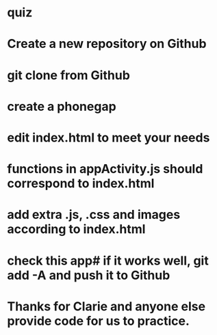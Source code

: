 # quiz

# Create a new repository on Github
# git clone from Github
# create a phonegap
# edit index.html to meet your needs
# functions in appActivity.js should correspond to index.html
# add extra .js, .css and images according to index.html
# check this app# if it works well, git add -A and push it to Github

# Thanks for Clarie and anyone else provide code for us to practice.
